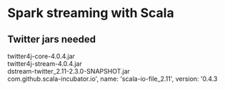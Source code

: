 # Spark streaming with Scala

## Twitter jars needed
twitter4j-core-4.0.4.jar  
twitter4j-stream-4.0.4.jar   
dstream-twitter_2.11-2.3.0-SNAPSHOT.jar  
com.github.scala-incubator.io', name: 'scala-io-file_2.11', version: '0.4.3  
